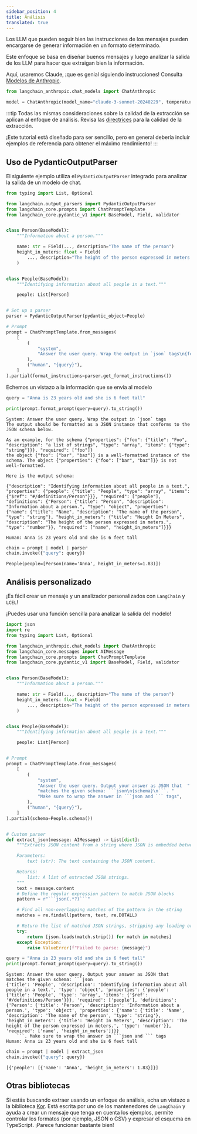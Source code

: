```yaml
---
sidebar_position: 4
title: Análisis
translated: true
---
```


Los LLM que pueden seguir bien las instrucciones de los mensajes pueden encargarse de generar información en un formato determinado.

Este enfoque se basa en diseñar buenos mensajes y luego analizar la salida de los LLM para hacer que extraigan bien la información.

Aquí, usaremos Claude, ¡que es genial siguiendo instrucciones! Consulta [Modelos de Anthropic](https://www.anthropic.com/api).

```python
from langchain_anthropic.chat_models import ChatAnthropic

model = ChatAnthropic(model_name="claude-3-sonnet-20240229", temperature=0)
```

:::tip
Todas las mismas consideraciones sobre la calidad de la extracción se aplican al enfoque de análisis. Revisa las [directrices](/docs/use_cases/extraction/guidelines) para la calidad de la extracción.

¡Este tutorial está diseñado para ser sencillo, pero en general debería incluir ejemplos de referencia para obtener el máximo rendimiento!
:::

## Uso de PydanticOutputParser

El siguiente ejemplo utiliza el `PydanticOutputParser` integrado para analizar la salida de un modelo de chat.

```python
from typing import List, Optional

from langchain.output_parsers import PydanticOutputParser
from langchain_core.prompts import ChatPromptTemplate
from langchain_core.pydantic_v1 import BaseModel, Field, validator


class Person(BaseModel):
    """Information about a person."""

    name: str = Field(..., description="The name of the person")
    height_in_meters: float = Field(
        ..., description="The height of the person expressed in meters."
    )


class People(BaseModel):
    """Identifying information about all people in a text."""

    people: List[Person]


# Set up a parser
parser = PydanticOutputParser(pydantic_object=People)

# Prompt
prompt = ChatPromptTemplate.from_messages(
    [
        (
            "system",
            "Answer the user query. Wrap the output in `json` tags\n{format_instructions}",
        ),
        ("human", "{query}"),
    ]
).partial(format_instructions=parser.get_format_instructions())
```

Echemos un vistazo a la información que se envía al modelo

```python
query = "Anna is 23 years old and she is 6 feet tall"
```

```python
print(prompt.format_prompt(query=query).to_string())
```

```output
System: Answer the user query. Wrap the output in `json` tags
The output should be formatted as a JSON instance that conforms to the JSON schema below.

As an example, for the schema {"properties": {"foo": {"title": "Foo", "description": "a list of strings", "type": "array", "items": {"type": "string"}}}, "required": ["foo"]}
the object {"foo": ["bar", "baz"]} is a well-formatted instance of the schema. The object {"properties": {"foo": ["bar", "baz"]}} is not well-formatted.

Here is the output schema:

{"description": "Identifying information about all people in a text.", "properties": {"people": {"title": "People", "type": "array", "items": {"$ref": "#/definitions/Person"}}}, "required": ["people"], "definitions": {"Person": {"title": "Person", "description": "Information about a person.", "type": "object", "properties": {"name": {"title": "Name", "description": "The name of the person", "type": "string"}, "height_in_meters": {"title": "Height In Meters", "description": "The height of the person expressed in meters.", "type": "number"}}, "required": ["name", "height_in_meters"]}}}

Human: Anna is 23 years old and she is 6 feet tall
```

```python
chain = prompt | model | parser
chain.invoke({"query": query})
```

```output
People(people=[Person(name='Anna', height_in_meters=1.83)])
```

## Análisis personalizado

¡Es fácil crear un mensaje y un analizador personalizados con `LangChain` y `LCEL`!

¡Puedes usar una función sencilla para analizar la salida del modelo!

```python
import json
import re
from typing import List, Optional

from langchain_anthropic.chat_models import ChatAnthropic
from langchain_core.messages import AIMessage
from langchain_core.prompts import ChatPromptTemplate
from langchain_core.pydantic_v1 import BaseModel, Field, validator


class Person(BaseModel):
    """Information about a person."""

    name: str = Field(..., description="The name of the person")
    height_in_meters: float = Field(
        ..., description="The height of the person expressed in meters."
    )


class People(BaseModel):
    """Identifying information about all people in a text."""

    people: List[Person]


# Prompt
prompt = ChatPromptTemplate.from_messages(
    [
        (
            "system",
            "Answer the user query. Output your answer as JSON that  "
            "matches the given schema: ```json\n{schema}\n```. "
            "Make sure to wrap the answer in ```json and ``` tags",
        ),
        ("human", "{query}"),
    ]
).partial(schema=People.schema())


# Custom parser
def extract_json(message: AIMessage) -> List[dict]:
    """Extracts JSON content from a string where JSON is embedded between ```json and ``` tags.

    Parameters:
        text (str): The text containing the JSON content.

    Returns:
        list: A list of extracted JSON strings.
    """
    text = message.content
    # Define the regular expression pattern to match JSON blocks
    pattern = r"```json(.*?)```"

    # Find all non-overlapping matches of the pattern in the string
    matches = re.findall(pattern, text, re.DOTALL)

    # Return the list of matched JSON strings, stripping any leading or trailing whitespace
    try:
        return [json.loads(match.strip()) for match in matches]
    except Exception:
        raise ValueError(f"Failed to parse: {message}")
```

```python
query = "Anna is 23 years old and she is 6 feet tall"
print(prompt.format_prompt(query=query).to_string())
```

```output
System: Answer the user query. Output your answer as JSON that  matches the given schema: ```json
{'title': 'People', 'description': 'Identifying information about all people in a text.', 'type': 'object', 'properties': {'people': {'title': 'People', 'type': 'array', 'items': {'$ref': '#/definitions/Person'}}}, 'required': ['people'], 'definitions': {'Person': {'title': 'Person', 'description': 'Information about a person.', 'type': 'object', 'properties': {'name': {'title': 'Name', 'description': 'The name of the person', 'type': 'string'}, 'height_in_meters': {'title': 'Height In Meters', 'description': 'The height of the person expressed in meters.', 'type': 'number'}}, 'required': ['name', 'height_in_meters']}}}
    ```. Make sure to wrap the answer in ```json and ``` tags
Human: Anna is 23 years old and she is 6 feet tall
```

```python
chain = prompt | model | extract_json
chain.invoke({"query": query})
```

```output
[{'people': [{'name': 'Anna', 'height_in_meters': 1.83}]}]
```

## Otras bibliotecas

Si estás buscando extraer usando un enfoque de análisis, echa un vistazo a la biblioteca [Kor](https://eyurtsev.github.io/kor/). Está escrita por uno de los mantenedores de `LangChain` y ayuda a crear un mensaje que tenga en cuenta los ejemplos, permite controlar los formatos (por ejemplo, JSON o CSV) y expresar el esquema en TypeScript. ¡Parece funcionar bastante bien!
